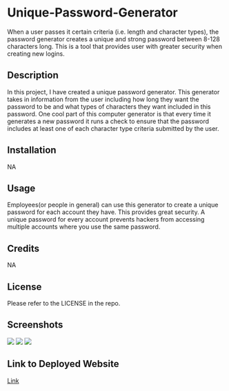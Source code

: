# Unique-Password-Generator
When a user passes it certain criteria (i.e. length and character types), the password generator creates a unique and strong password between 8-128 characters long.  This is a tool that provides user with greater security when creating new logins.

## Description
In this project, I have created a unique password generator.  This generator takes in information from the user including how long they want the password to be and what types of characters they want included in this password. One cool part of this computer generator is that every time it generates a new password it runs a check to ensure that the password includes at least one of each character type criteria submitted by the user.  

## Installation
NA

## Usage
Employees(or people in general) can use this generator to create a unique password for each account they have. This provides great security.  A unique password for every account prevents hackers from accessing multiple accounts where you use the same password.  

## Credits
NA

## License

Please refer to the LICENSE in the repo.

## Screenshots
<img src= "./assets/media/screenshot1.png"/>
<img src= "./assets/media/screenshot2.png"/>
<img src= "./assets/media/screenshot3.png"/>

## Link to Deployed Website
[Link](https://sely1724.github.io/unique-password-generator/)
